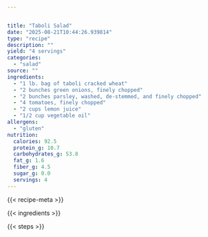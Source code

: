 ```yaml
---


title: "Taboli Salad"
date: "2025-08-21T10:44:26.939814"
type: "recipe"
description: ""
yield: "4 servings"
categories:
  - "salad"
source: ""
ingredients:
  - "1 lb. bag of taboli cracked wheat"
  - "2 bunches green onions, finely chopped"
  - "2 bunches parsley, washed, de-stemmed, and finely chopped"
  - "4 tomatoes, finely chopped"
  - "2 cups lemon juice"
  - "1/2 cup vegetable oil"
allergens:
  - "gluten"
nutrition:
  calories: 92.5
  protein_g: 10.7
  carbohydrates_g: 53.8
  fat_g: 1.6
  fiber_g: 4.5
  sugar_g: 0.0
  servings: 4
---
```


{{< recipe-meta >}}

{{< ingredients >}}

{{< steps >}}
